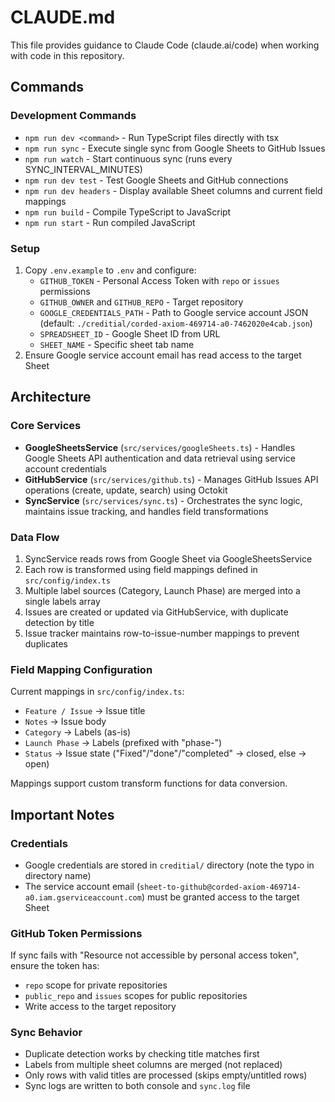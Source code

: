 # CLAUDE.md

This file provides guidance to Claude Code (claude.ai/code) when working with code in this repository.

## Commands

### Development Commands
- `npm run dev <command>` - Run TypeScript files directly with tsx
- `npm run sync` - Execute single sync from Google Sheets to GitHub Issues
- `npm run watch` - Start continuous sync (runs every SYNC_INTERVAL_MINUTES)
- `npm run dev test` - Test Google Sheets and GitHub connections
- `npm run dev headers` - Display available Sheet columns and current field mappings
- `npm run build` - Compile TypeScript to JavaScript
- `npm run start` - Run compiled JavaScript

### Setup
1. Copy `.env.example` to `.env` and configure:
   - `GITHUB_TOKEN` - Personal Access Token with `repo` or `issues` permissions
   - `GITHUB_OWNER` and `GITHUB_REPO` - Target repository
   - `GOOGLE_CREDENTIALS_PATH` - Path to Google service account JSON (default: `./creditial/corded-axiom-469714-a0-7462020e4cab.json`)
   - `SPREADSHEET_ID` - Google Sheet ID from URL
   - `SHEET_NAME` - Specific sheet tab name
2. Ensure Google service account email has read access to the target Sheet

## Architecture

### Core Services
- **GoogleSheetsService** (`src/services/googleSheets.ts`) - Handles Google Sheets API authentication and data retrieval using service account credentials
- **GitHubService** (`src/services/github.ts`) - Manages GitHub Issues API operations (create, update, search) using Octokit
- **SyncService** (`src/services/sync.ts`) - Orchestrates the sync logic, maintains issue tracking, and handles field transformations

### Data Flow
1. SyncService reads rows from Google Sheet via GoogleSheetsService
2. Each row is transformed using field mappings defined in `src/config/index.ts`
3. Multiple label sources (Category, Launch Phase) are merged into a single labels array
4. Issues are created or updated via GitHubService, with duplicate detection by title
5. Issue tracker maintains row-to-issue-number mappings to prevent duplicates

### Field Mapping Configuration
Current mappings in `src/config/index.ts`:
- `Feature / Issue` → Issue title
- `Notes` → Issue body
- `Category` → Labels (as-is)
- `Launch Phase` → Labels (prefixed with "phase-")
- `Status` → Issue state ("Fixed"/"done"/"completed" → closed, else → open)

Mappings support custom transform functions for data conversion.

## Important Notes

### Credentials
- Google credentials are stored in `creditial/` directory (note the typo in directory name)
- The service account email (`sheet-to-github@corded-axiom-469714-a0.iam.gserviceaccount.com`) must be granted access to the target Sheet

### GitHub Token Permissions
If sync fails with "Resource not accessible by personal access token", ensure the token has:
- `repo` scope for private repositories
- `public_repo` and `issues` scopes for public repositories
- Write access to the target repository

### Sync Behavior
- Duplicate detection works by checking title matches first
- Labels from multiple sheet columns are merged (not replaced)
- Only rows with valid titles are processed (skips empty/untitled rows)
- Sync logs are written to both console and `sync.log` file
